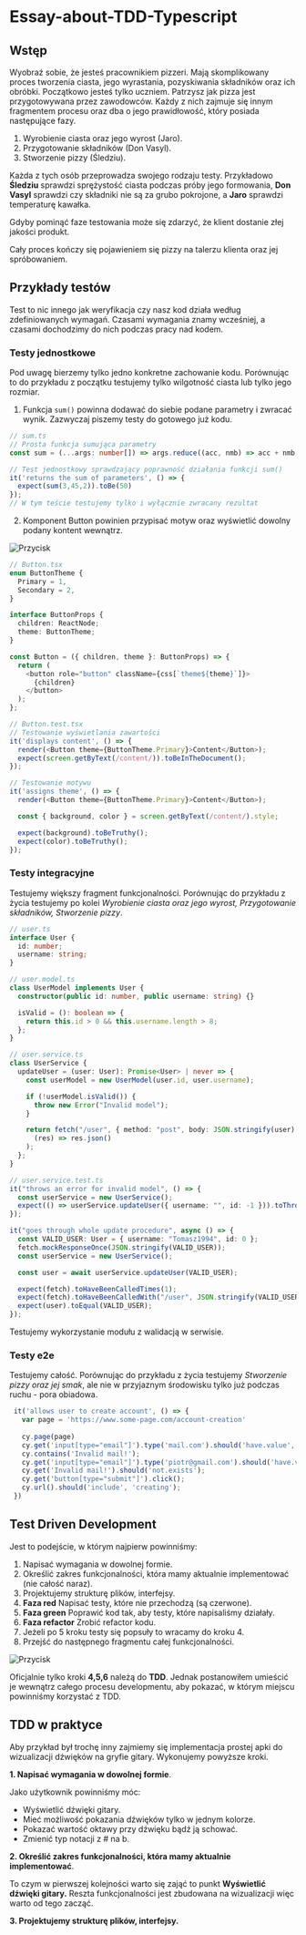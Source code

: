 # Essay-about-TDD-Typescript

## Wstęp

  Wyobraź sobie, że jesteś pracownikiem pizzeri. Mają skomplikowany proces tworzenia ciasta, jego wyrastania, pozyskiwania składników oraz ich obróbki.
  Początkowo jesteś tylko uczniem. Patrzysz jak pizza jest przygotowywana przez zawodowców. Każdy z nich zajmuje się innym fragmentem procesu oraz dba o jego prawidłowość, który posiada następujące fazy.
  
 1. Wyrobienie ciasta oraz jego wyrost (Jaro).
 2. Przygotowanie składników (Don Vasyl).
 3. Stworzenie pizzy (Śledziu).
 
  Każda z tych osób przeprowadza swojego rodzaju testy. Przykładowo **Śledziu** sprawdzi sprężystość ciasta podczas próby jego formowania, **Don Vasyl** sprawdzi czy składniki nie są za grubo pokrojone, a **Jaro** sprawdzi temperaturę kawałka.

  Gdyby pominąć faze testowania może się zdarzyć, że klient dostanie złej jakości produkt. 

  Cały proces kończy się pojawieniem się pizzy na talerzu klienta oraz jej spróbowaniem.

## Przykłady testów

  Test to nic innego jak weryfikacja czy nasz kod działa według zdefiniowanych wymagań. Czasami wymagania znamy wcześniej, a czasami dochodzimy do nich podczas pracy nad kodem.
  
### Testy jednostkowe

Pod uwagę bierzemy tylko jedno konkretne zachowanie kodu. Porównując to do przykładu z początku testujemy tylko wilgotność ciasta lub tylko jego rozmiar.

1. Funkcja `sum()` powinna dodawać do siebie podane parametry i zwracać wynik. Zazwyczaj piszemy testy do gotowego już kodu.
 
```ts
// sum.ts
// Prosta funkcja sumująca parametry
const sum = (...args: number[]) => args.reduce((acc, nmb) => acc + nmb, 0);

// Test jednostkowy sprawdzający poprawność działania funkcji sum()
it('returns the sum of parameters', () => {
  expect(sum(3,45,2)).toBe(50)
});
// W tym teście testujemy tylko i wyłącznie zwracany rezultat
```

2. Komponent Button powinien przypisać motyw oraz wyświetlić dowolny podany kontent wewnątrz.

![Przycisk](https://www.fibaro.com/en/wp-content/uploads/sites/3/2017/02/color-bt-red.png)

```ts
// Button.tsx
enum ButtonTheme {
  Primary = 1,
  Secondary = 2,
}

interface ButtonProps {
  children: ReactNode;
  theme: ButtonTheme;
}

const Button = ({ children, theme }: ButtonProps) => {
  return (
    <button role="button" className={css[`theme${theme}`]}>
      {children}
    </button>
  );
};
```

```ts
// Button.test.tsx
// Testowanie wyświetlania zawartości
it('displays content', () => {
  render(<Button theme={ButtonTheme.Primary}>Content</Button>);
  expect(screen.getByText(/content/)).toBeInTheDocument();
});

// Testowanie motywu
it('assigns theme', () => {
  render(<Button theme={ButtonTheme.Primary}>Content</Button>);

  const { background, color } = screen.getByText(/content/).style;

  expect(background).toBeTruthy();
  expect(color).toBeTruthy();
});
```

### Testy integracyjne

Testujemy większy fragment funkcjonalności. Porównując do przykładu z życia testujemy po kolei _Wyrobienie ciasta oraz jego wyrost, Przygotowanie składników, Stworzenie pizzy_.

```ts
// user.ts
interface User {
  id: number;
  username: string;
}

// user.model.ts
class UserModel implements User {
  constructor(public id: number, public username: string) {}

  isValid = (): boolean => {
    return this.id > 0 && this.username.length > 8;
  };
}

// user.service.ts
class UserService {
  updateUser = (user: User): Promise<User> | never => {
    const userModel = new UserModel(user.id, user.username);

    if (!userModel.isValid()) {
      throw new Error("Invalid model");
    }

    return fetch("/user", { method: "post", body: JSON.stringify(user) }).then(
      (res) => res.json()
    );
  };
}

// user.service.test.ts
it("throws an error for invalid model", () => {
  const userService = new UserService();
  expect(() => userService.updateUser({ username: "", id: -1 })).toThrow();
});

it("goes through whole update procedure", async () => {
  const VALID_USER: User = { username: "Tomasz1994", id: 0 };
  fetch.mockResponseOnce(JSON.stringify(VALID_USER));
  const userService = new UserService();

  const user = await userService.updateUser(VALID_USER);

  expect(fetch).toHaveBeenCalledTimes(1);
  expect(fetch).toHaveBeenCalledWith("/user", JSON.stringify(VALID_USER));
  expect(user).toEqual(VALID_USER);
});
```

Testujemy wykorzystanie modułu z walidacją w serwisie.

### Testy e2e

Testujemy całość. Porównując do przykładu z życia testujemy _Stworzenie pizzy oraz jej smak_, ale nie w przyjaznym środowisku tylko już podczas ruchu - pora obiadowa.

```ts
 it('allows user to create account', () => {
   var page = 'https://www.some-page.com/account-creation'
   
   cy.page(page)
   cy.get('input[type="email"]').type('mail.com').should('have.value','mail.com');
   cy.contains('Invalid mail!');
   cy.get('input[type="email"]').type('piotr@gmail.com').should('have.value','piotr@gmail.com');
   cy.get('Invalid mail!').should('not.exists');
   cy.get('button[type="submit"]').click();
   cy.url().should('include', 'creating');
 })
```

## Test Driven Development

Jest to podejście, w którym najpierw powinniśmy:
1. Napisać wymagania w dowolnej formie.
2. Określić zakres funkcjonalności, która mamy aktualnie implementować (nie całość naraz).
3. Projektujemy strukturę plików, interfejsy. 
4. **Faza red** Napisać testy, które nie przechodzą (są czerwone).
5. **Faza green** Poprawić kod tak, aby testy, które napisaliśmy działały.
6. **Faza refactor** Zrobić refactor kodu.
7. Jeżeli po 5 kroku testy się popsuły to wracamy do kroku 4.
8. Przejść do następnego fragmentu całej funkcjonalności.

![Przycisk](https://s3.amazonaws.com/mokacoding/2018-09-18-red-green-refactor.jpg)

Oficjalnie tylko kroki **4,5,6** należą do **TDD**. Jednak postanowiłem umieścić je wewnątrz całego procesu developmentu, aby pokazać, w którym miejscu powinniśmy korzystać z TDD.

## TDD w praktyce

Aby przykład był trochę inny zajmiemy się implementacja prostej apki do wizualizacji dźwięków na gryfie gitary. Wykonujemy powyższe kroki.

**1. Napisać wymagania w dowolnej formie**.

Jako użytkownik powinniśmy móc:

- Wyświetlić dźwięki gitary.
- Mieć możliwość pokazania dźwięków tylko w jednym kolorze.
- Pokazać wartość oktawy przy dźwięku bądź ją schować.
- Zmienić typ notacji z # na b.

**2. Określić zakres funkcjonalności, która mamy aktualnie implementować**.

To czym w pierwszej kolejności warto się zająć to punkt **Wyświetlić dźwięki gitary.** Reszta funkcjonalności jest zbudowana na wizualizacji więc warto od tego zacząć.

**3. Projektujemy strukturę plików, interfejsy.**



